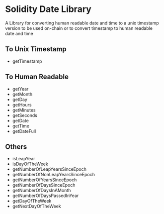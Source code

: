 # Solidity Date Library

A Library for converting human readable date and time to a unix timestamp version to be used on-chain
or to convert timestamp to human readable date and time

## To Unix Timestamp

- getTimestamp

## To Human Readable

- getYear
- getMonth
- getDay
- getHours
- getMinutes
- getSeconds
- getDate
- getTime
- getDateFull

## Others

- isLeapYear
- isDayOfTheWeek
- getNumberOfLeapYearsSinceEpoch
- getNumberOfNonLeapYearsSinceEpoch
- getNumberOfYearsSinceEpoch
- getNumberOfDaysSinceEpoch
- getNumberOfDaysInAMonth
- getNumberOfDaysPassedInYear
- getDayOfTheWeek
- getNextDayOfTheWeek
